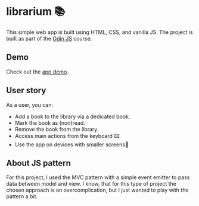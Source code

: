 # librarium 📚

This simple web app is built using HTML, CSS, and vanilla JS. The project is built as part of the [Odin JS](https://www.theodinproject.com/lessons/node-path-javascript-library) course.

## Demo

Check out the [app demo](https://dmitriyrotaenko.github.io/librarium/).

## User story 

As a user, you can:

- Add a book to the library via a dedicated book.
- Mark the book as (non)read.
- Remove the book from the library.
- Access main actions from the keyboard ⌨️ 
- Use the app on devices with smaller screens📱

## About JS pattern

For this project, I used the MVC pattern with a simple event emitter to pass data between model and view. I know, that for this type of project the chosen approach is an overcomplication, but I just wanted to play with the pattern a bit.
